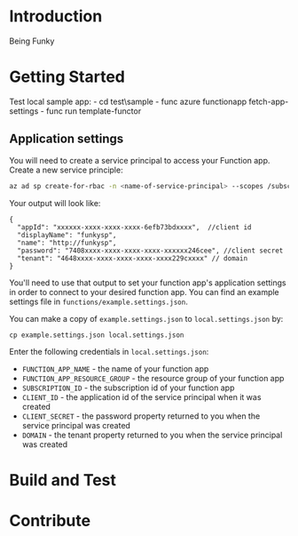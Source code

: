 # Introduction 
Being Funky

# Getting Started
Test local sample app:
    - cd test\sample
    - func azure functionapp fetch-app-settings <your func name>
    - func run template-functor

## Application settings
You will need to create a service principal to access your Function app.  Create a new service principle:

```bash
az ad sp create-for-rbac -n <name-of-service-principal> --scopes /subscriptions/<your-subscription-id>/resourceGroups/<your-resource-group->/providers/Microsoft.Web/sites/<function-app-name>  --role Owner
```

Your output will look like: 

```
{
  "appId": "xxxxxx-xxxx-xxxx-xxxx-6efb73bdxxxx",  //client id
  "displayName": "funkysp",
  "name": "http://funkysp",
  "password": "7408xxxx-xxxx-xxxx-xxxx-xxxxxx246cee", //client secret
  "tenant": "4648xxxx-xxxx-xxxx-xxxx-xxxx229cxxxx" // domain
}
```

You'll need to use that output to set your function app's application settings in order to connect to your desired function app. You can find an example settings file in `functions/example.settings.json`. 

You can make a copy of ```example.settings.json``` to ```local.settings.json``` by:

```
cp example.settings.json local.settings.json
```

Enter the following credentials in `local.settings.json`:

+ `FUNCTION_APP_NAME` - the name of your function app
+ `FUNCTION_APP_RESOURCE_GROUP` - the resource group of your function app
+ `SUBSCRIPTION_ID` -  the subscription id of your function app
+ `CLIENT_ID` - the application id of the service principal when it was created
+ `CLIENT_SECRET` - the password property returned to you when the service principal was created
+ `DOMAIN` - the tenant property returned to you when the service principal was created

# Build and Test

# Contribute
